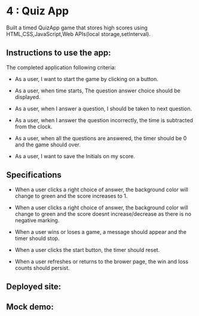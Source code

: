 # 4 : Quiz App

Built a timed QuizApp game that stores high scores using HTML,CSS,JavaScript,Web APIs(local storage,setInterval).



## Instructions to use the app:

The completed application following criteria:

* As a user, I want to start the game by clicking on a button. 

* As a user, when time starts, The question answer choice should be displayed.

* As a user, when I answer a question, I should be taken to next question. 

* As a user, when I answer the question incorrectly, the time is subtracted from the clock.

* As a user, when all the questions are answered, the timer should be 0 and the game should over.

* As a user, I want to save the Initials on my score. 



## Specifications

* When a user clicks a right choice of answer, the background color will change to green and the score increases to 1.

* When a user clicks a right choice of answer, the background color will change to green and the score doesnt increase/decrease as there is no negative marking.

* When a user wins or loses a game, a message should appear and the timer should stop. 

* When a user clicks the start button, the timer should reset. 

* When a user refreshes or returns to the brower page, the win and loss counts should persist.


## Deployed site:



## Mock demo:

